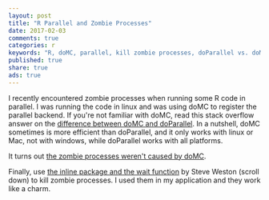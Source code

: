 ```yaml
---
layout: post
title: "R Parallel and Zombie Processes"
date: 2017-02-03 
comments: true
categories: r
keywords: "R, doMC, parallel, kill zombie processes, doParallel vs. doMC"
published: true
share: true
ads: true
---
```


I recently encountered zombie processes when running some R code in parallel. 
I was running the code in linux and was using doMC to register the parallel backend.
If you're not familiar with doMC, read this stack overflow answer on the [difference between doMC and doParallel](http://stackoverflow.com/questions/28989855/the-difference-between-domc-and-doparallel-in-r). In a nutshell, doMC sometimes is more 
efficient than doParallel, and it only works with linux or Mac, not with windows, while doParallel works with all platforms.

It turns out [the zombie processes weren't caused by doMC](http://stackoverflow.com/questions/25348607/how-to-stop-r-from-leaving-zombie-processes-behind). 

Finally, use [the inline package and the wait function](http://stackoverflow.com/questions/25388139/r-parallel-computing-and-zombie-processes) by Steve Weston (scroll down) to kill zombie processes. I used them in my application and they work like a charm.
